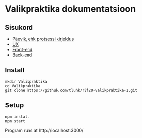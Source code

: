 # Valikpraktika dokumentatsioon

## Sisukord

- [Päevik, ehk protsessi kirjeldus](content/logbook/logbook.md)
- [UX](content/ux/ux.md)
- [Front-end](content/frontend/frontend.md)
- [Back-end](content/backend/backend.md)

## Install
```
mkdir Valikpraktika
cd Valikpraktika
git clone https://github.com/tluhk/rif20-valikpraktika-1.git
```

## Setup
```
npm install
npm start
```
Program runs at http://localhost:3000/